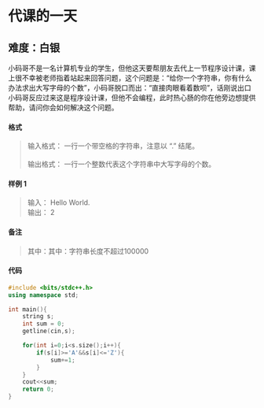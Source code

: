 # 代课的一天
## 难度：白银
小码哥不是一名计算机专业的学生，但他这天要帮朋友去代上一节程序设计课，课上很不幸被老师指着站起来回答问题，这个问题是：“给你一个字符串，你有什么办法求出大写字母的个数”，小码哥脱口而出：“直接肉眼看着数呗”，话刚说出口小码哥反应过来这是程序设计课，但他不会编程，此时热心肠的你在他旁边想提供帮助，请问你会如何解决这个问题。

#### 格式
>输入格式：
一行一个带空格的字符串，注意以 “.” 结尾。<br>
<br>输出格式：
一行一个整数代表这个字符串中大写字母的个数。

#### 样例 1
>输入：
Hello World.<br>
输出：
2

#### 备注
>其中：其中：字符串长度不超过100000

#### 代码

```C++
#include <bits/stdc++.h>
using namespace std;

int main(){
    string s;
    int sum = 0;
    getline(cin,s);

    for(int i=0;i<s.size();i++){
        if(s[i]>='A'&&s[i]<='Z'){
            sum+=1;
        }
    }
    cout<<sum;
    return 0;
}   
```